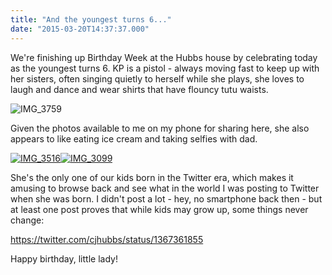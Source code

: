 ```yaml
---
title: "And the youngest turns 6..."
date: "2015-03-20T14:37:37.000"
---
```


We're finishing up Birthday Week at the Hubbs house by celebrating today as the youngest turns 6. KP is a pistol - always moving fast to keep up with her sisters, often singing quietly to herself while she plays, she loves to laugh and dance and wear shirts that have flouncy tutu waists.

![IMG_3759](http://chrishubbs.com/wordpress/wp-content/uploads/2015/03/IMG_3759-500x375.jpg)

Given the photos available to me on my phone for sharing here, she also appears to like eating ice cream and taking selfies with dad.

[![IMG_3516](http://chrishubbs.com/wordpress/wp-content/uploads/2015/03/IMG_3516-375x500.jpg)](http://chrishubbs.com/wordpress/wp-content/uploads/2015/03/IMG_3516.jpg)[![IMG_3099](http://chrishubbs.com/wordpress/wp-content/uploads/2015/03/IMG_3099-375x500.jpg)](http://chrishubbs.com/wordpress/wp-content/uploads/2015/03/IMG_3099.jpg)

She's the only one of our kids born in the Twitter era, which makes it amusing to browse back and see what in the world I was posting to Twitter when she was born. I didn't post a lot - hey, no smartphone back then - but at least one post proves that while kids may grow up, some things never change:

https://twitter.com/cjhubbs/status/1367361855

Happy birthday, little lady!
